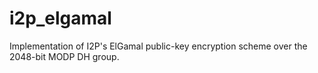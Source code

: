 # i2p_elgamal

Implementation of I2P's ElGamal public-key encryption scheme over the 2048-bit
MODP DH group.
